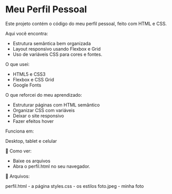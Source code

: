 # Meu Perfil Pessoal

Este projeto contém o código do meu perfil pessoal, feito com HTML e CSS.

Aqui você encontra:

- Estrutura semântica bem organizada
- Layout responsivo usando Flexbox e Grid
- Uso de variáveis CSS para cores e fontes.

O que usei:

- HTML5 e CSS3
- Flexbox e CSS Grid
- Google Fonts

O que reforcei do meu aprendizado:

- Estruturar páginas com HTML semântico
- Organizar CSS com variáveis
- Deixar o site responsivo
- Fazer efeitos hover

Funciona em:

Desktop, tablet e celular

🎯 Como ver:

- Baixe os arquivos
- Abra o perfil.html no seu navegador.

📁 Arquivos:

perfil.html - a página
styles.css - os estilos
foto.jpeg - minha foto
